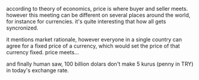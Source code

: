 according to theory of economics, price is where buyer and seller meets. however this meeting can be different on several places around the world, for instance for currencies. it's quite interesting that how all gets syncronized.

it mentions market rationale, however everyone in a single country can agree for a fixed price of a currency, which would set the price of that currency fixed. price meets...

and finally human saw, 100 billion dolars don't make 5 kurus (penny in TRY) in today's exchange rate.